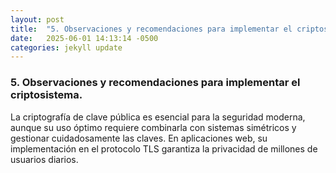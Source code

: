 ```yaml
---
layout: post
title:  "5. Observaciones y recomendaciones para implementar el criptosistema."
date:   2025-06-01 14:13:14 -0500
categories: jekyll update
---
```

### 5. Observaciones y recomendaciones para implementar el criptosistema.
La criptografía de clave pública es esencial para la seguridad moderna,
aunque su uso óptimo requiere combinarla con sistemas simétricos y gestionar cuidadosamente las claves. 
En aplicaciones web, su implementación en el protocolo TLS garantiza la privacidad de millones de usuarios diarios.
